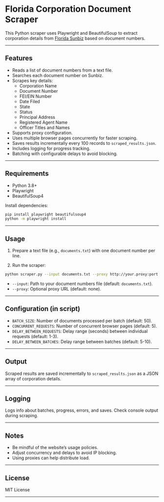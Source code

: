 
# Florida Corporation Document Scraper

This Python scraper uses Playwright and BeautifulSoup to extract corporation details from [Florida Sunbiz](https://search.sunbiz.org/Inquiry/CorporationSearch/ByDocumentNumber) based on document numbers.

---

## Features

- Reads a list of document numbers from a text file.
- Searches each document number on Sunbiz.
- Scrapes key details:
  - Corporation Name
  - Document Number
  - FEI/EIN Number
  - Date Filed
  - State
  - Status
  - Principal Address
  - Registered Agent Name
  - Officer Titles and Names
- Supports proxy configuration.
- Uses multiple browser pages concurrently for faster scraping.
- Saves results incrementally every 100 records to `scraped_results.json`.
- Includes logging for progress tracking.
- Batching with configurable delays to avoid blocking.

---

## Requirements

- Python 3.8+
- Playwright
- BeautifulSoup4

Install dependencies:

```bash
pip install playwright beautifulsoup4
python -m playwright install
```

---

## Usage

1. Prepare a text file (e.g., `documents.txt`) with one document number per line.

2. Run the scraper:

```bash
python scraper.py --input documents.txt --proxy http://your.proxy:port
```

- `--input`: Path to your document numbers file (default: `documents.txt`).
- `--proxy`: Optional proxy URL (default: none).

---

## Configuration (in script)

- `BATCH_SIZE`: Number of documents processed per batch (default: 50).
- `CONCURRENT_REQUESTS`: Number of concurrent browser pages (default: 5).
- `DELAY_BETWEEN_REQUESTS`: Delay range (seconds) between individual requests (default: 1-3).
- `DELAY_BETWEEN_BATCHES`: Delay range between batches (default: 5-10).

---

## Output

Scraped results are saved incrementally to `scraped_results.json` as a JSON array of corporation details.

---

## Logging

Logs info about batches, progress, errors, and saves. Check console output during scraping.

---

## Notes

- Be mindful of the website’s usage policies.
- Adjust concurrency and delays to avoid IP blocking.
- Using proxies can help distribute load.

---

## License

MIT License

---
